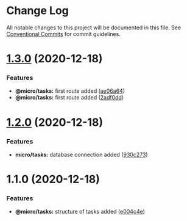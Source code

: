 # Change Log

All notable changes to this project will be documented in this file.
See [Conventional Commits](https://conventionalcommits.org) for commit guidelines.

# [1.3.0](https://github.com/lucabecci/mongo-microservices-rabbitMQ/compare/v1.2.0...v1.3.0) (2020-12-18)


### Features

* **@micro/tasks:** first route added ([ae06a64](https://github.com/lucabecci/mongo-microservices-rabbitMQ/commit/ae06a64549f20cc2e73feef8c6fed0b0e80d210b))
* **@micro/tasks:** first route added ([2adf0dd](https://github.com/lucabecci/mongo-microservices-rabbitMQ/commit/2adf0ddf99e7f5f5f255ff67c86161a73aa8dcf0))





# [1.2.0](https://github.com/lucabecci/mongo-microservices-rabbitMQ/compare/v1.1.0...v1.2.0) (2020-12-18)


### Features

* **micro/tasks:** database connection added ([930c273](https://github.com/lucabecci/mongo-microservices-rabbitMQ/commit/930c2737669c0f6e2953aaee02be0d600f66790d))





# 1.1.0 (2020-12-18)


### Features

* **@micro/tasks:** structure of tasks added ([e004c4e](https://github.com/lucabecci/mongo-microservices-rabbitMQ/commit/e004c4e1f44eeb8e6aeea4a7db8b8d9496e58a8f))
